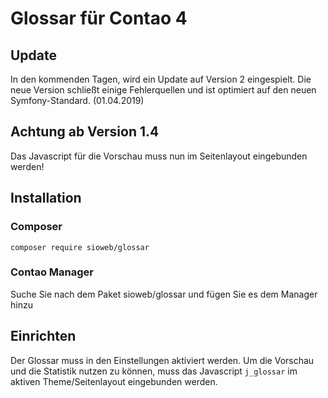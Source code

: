 # Glossar für Contao 4

## Update

In den kommenden Tagen, wird ein Update auf Version 2 eingespielt. Die neue Version schließt einige Fehlerquellen und ist optimiert auf den neuen Symfony-Standard. (01.04.2019)

## Achtung ab Version 1.4

Das Javascript für die Vorschau muss nun im Seitenlayout eingebunden werden!

## Installation

### Composer

```
composer require sioweb/glossar
```

### Contao Manager

Suche Sie nach dem Paket sioweb/glossar und fügen Sie es dem Manager hinzu

## Einrichten

Der Glossar muss in den Einstellungen aktiviert werden. Um die Vorschau und die Statistik nutzen zu können, muss das Javascript `j_glossar` im aktiven Theme/Seitenlayout eingebunden werden.
